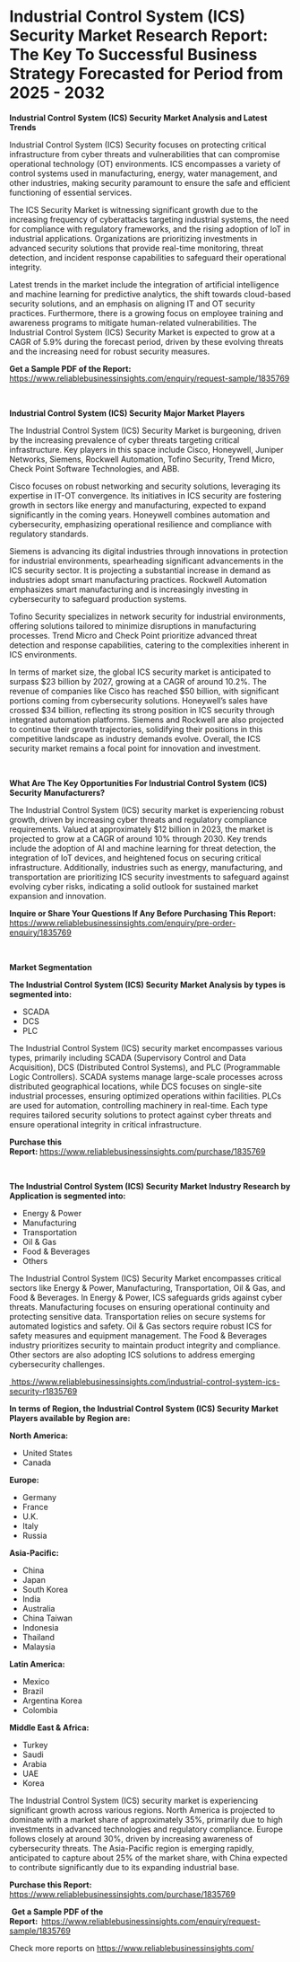 <p><h1>Industrial Control System (ICS) Security Market Research Report: The Key To Successful Business Strategy Forecasted for Period from 2025 - 2032</h1></p><p><strong>Industrial Control System (ICS) Security Market Analysis and Latest Trends</strong></p>
<p><p>Industrial Control System (ICS) Security focuses on protecting critical infrastructure from cyber threats and vulnerabilities that can compromise operational technology (OT) environments. ICS encompasses a variety of control systems used in manufacturing, energy, water management, and other industries, making security paramount to ensure the safe and efficient functioning of essential services.</p><p>The ICS Security Market is witnessing significant growth due to the increasing frequency of cyberattacks targeting industrial systems, the need for compliance with regulatory frameworks, and the rising adoption of IoT in industrial applications. Organizations are prioritizing investments in advanced security solutions that provide real-time monitoring, threat detection, and incident response capabilities to safeguard their operational integrity.</p><p>Latest trends in the market include the integration of artificial intelligence and machine learning for predictive analytics, the shift towards cloud-based security solutions, and an emphasis on aligning IT and OT security practices. Furthermore, there is a growing focus on employee training and awareness programs to mitigate human-related vulnerabilities. The Industrial Control System (ICS) Security Market is expected to grow at a CAGR of 5.9% during the forecast period, driven by these evolving threats and the increasing need for robust security measures.</p></p>
<p><strong>Get a Sample PDF of the Report:&nbsp;</strong> <a href="https://www.reliablebusinessinsights.com/enquiry/request-sample/1835769?utm_campaign=3256&utm_medium=2&utm_source=Github&utm_content=ia&utm_term=26032025&utm_id=industrial-control-system-ics-security">https://www.reliablebusinessinsights.com/enquiry/request-sample/1835769</a></p>
<p>&nbsp;</p>
<p><strong>Industrial Control System (ICS) Security Major Market Players</strong></p>
<p><p>The Industrial Control System (ICS) Security Market is burgeoning, driven by the increasing prevalence of cyber threats targeting critical infrastructure. Key players in this space include Cisco, Honeywell, Juniper Networks, Siemens, Rockwell Automation, Tofino Security, Trend Micro, Check Point Software Technologies, and ABB. </p><p>Cisco focuses on robust networking and security solutions, leveraging its expertise in IT-OT convergence. Its initiatives in ICS security are fostering growth in sectors like energy and manufacturing, expected to expand significantly in the coming years. Honeywell combines automation and cybersecurity, emphasizing operational resilience and compliance with regulatory standards.</p><p>Siemens is advancing its digital industries through innovations in protection for industrial environments, spearheading significant advancements in the ICS security sector. It is projecting a substantial increase in demand as industries adopt smart manufacturing practices. Rockwell Automation emphasizes smart manufacturing and is increasingly investing in cybersecurity to safeguard production systems.</p><p>Tofino Security specializes in network security for industrial environments, offering solutions tailored to minimize disruptions in manufacturing processes. Trend Micro and Check Point prioritize advanced threat detection and response capabilities, catering to the complexities inherent in ICS environments.</p><p>In terms of market size, the global ICS security market is anticipated to surpass $23 billion by 2027, growing at a CAGR of around 10.2%. The revenue of companies like Cisco has reached $50 billion, with significant portions coming from cybersecurity solutions. Honeywell’s sales have crossed $34 billion, reflecting its strong position in ICS security through integrated automation platforms. Siemens and Rockwell are also projected to continue their growth trajectories, solidifying their positions in this competitive landscape as industry demands evolve. Overall, the ICS security market remains a focal point for innovation and investment.</p></p>
<p>&nbsp;</p>
<p><strong>What Are The Key Opportunities For Industrial Control System (ICS) Security Manufacturers?</strong></p>
<p><p>The Industrial Control System (ICS) security market is experiencing robust growth, driven by increasing cyber threats and regulatory compliance requirements. Valued at approximately $12 billion in 2023, the market is projected to grow at a CAGR of around 10% through 2030. Key trends include the adoption of AI and machine learning for threat detection, the integration of IoT devices, and heightened focus on securing critical infrastructure. Additionally, industries such as energy, manufacturing, and transportation are prioritizing ICS security investments to safeguard against evolving cyber risks, indicating a solid outlook for sustained market expansion and innovation.</p></p>
<p><strong>Inquire or Share Your Questions If Any Before Purchasing This Report:</strong> <a href="https://www.reliablebusinessinsights.com/enquiry/pre-order-enquiry/1835769?utm_campaign=3256&utm_medium=2&utm_source=Github&utm_content=ia&utm_term=26032025&utm_id=industrial-control-system-ics-security">https://www.reliablebusinessinsights.com/enquiry/pre-order-enquiry/1835769</a></p>
<p>&nbsp;</p>
<p><strong>Market Segmentation</strong></p>
<p><strong>The Industrial Control System (ICS) Security Market Analysis by types is segmented into:</strong></p>
<p><ul><li>SCADA</li><li>DCS</li><li>PLC</li></ul></p>
<p><p>The Industrial Control System (ICS) security market encompasses various types, primarily including SCADA (Supervisory Control and Data Acquisition), DCS (Distributed Control Systems), and PLC (Programmable Logic Controllers). SCADA systems manage large-scale processes across distributed geographical locations, while DCS focuses on single-site industrial processes, ensuring optimized operations within facilities. PLCs are used for automation, controlling machinery in real-time. Each type requires tailored security solutions to protect against cyber threats and ensure operational integrity in critical infrastructure.</p></p>
<p><strong>Purchase this Report:&nbsp;</strong><a href="https://www.reliablebusinessinsights.com/purchase/1835769?utm_campaign=3256&utm_medium=2&utm_source=Github&utm_content=ia&utm_term=26032025&utm_id=industrial-control-system-ics-security">https://www.reliablebusinessinsights.com/purchase/1835769</a></p>
<p>&nbsp;</p>
<p><strong>The Industrial Control System (ICS) Security Market Industry Research by Application is segmented into:</strong></p>
<p><ul><li>Energy & Power</li><li>Manufacturing</li><li>Transportation</li><li>Oil & Gas</li><li>Food & Beverages</li><li>Others</li></ul></p>
<p><p>The Industrial Control System (ICS) Security Market encompasses critical sectors like Energy & Power, Manufacturing, Transportation, Oil & Gas, and Food & Beverages. In Energy & Power, ICS safeguards grids against cyber threats. Manufacturing focuses on ensuring operational continuity and protecting sensitive data. Transportation relies on secure systems for automated logistics and safety. Oil & Gas sectors require robust ICS for safety measures and equipment management. The Food & Beverages industry prioritizes security to maintain product integrity and compliance. Other sectors are also adopting ICS solutions to address emerging cybersecurity challenges.</p></p>
<p><a href="https://www.reliablebusinessinsights.com/industrial-control-system-ics-security-r1835769?utm_campaign=3256&utm_medium=2&utm_source=Github&utm_content=ia&utm_term=26032025&utm_id=industrial-control-system-ics-security">&nbsp;https://www.reliablebusinessinsights.com/industrial-control-system-ics-security-r1835769</a></p>
<p><strong>In terms of Region, the Industrial Control System (ICS) Security Market Players available by Region are:</strong></p>
<p>
    <p> <strong> North America: </strong>
        <ul>
            <li>United States</li>
            <li>Canada</li>
        </ul>
        </p> 
    <p> <strong> Europe: </strong>
        <ul>
            <li>Germany</li>
            <li>France</li>
            <li>U.K.</li>
            <li>Italy</li>
            <li>Russia</li>
        </ul>
        </p> 
    <p> <strong> Asia-Pacific: </strong>
        <ul>
            <li>China</li>
            <li>Japan</li>
            <li>South Korea</li>
            <li>India</li>
            <li>Australia</li>
            <li>China Taiwan</li>
            <li>Indonesia</li>
            <li>Thailand</li>
            <li>Malaysia</li>
        </ul>
        </p> 
    <p> <strong> Latin America: </strong>
        <ul>
            <li>Mexico</li>
            <li>Brazil</li>
            <li>Argentina Korea</li>
            <li>Colombia</li>
        </ul>
        </p> 
    <p> <strong> Middle East & Africa: </strong>
        <ul>
            <li>Turkey</li>
            <li>Saudi</li>
            <li>Arabia</li>
            <li>UAE</li>
            <li>Korea</li>
        </ul>
    </p>
    </p>
<p><p>The Industrial Control System (ICS) security market is experiencing significant growth across various regions. North America is projected to dominate with a market share of approximately 35%, primarily due to high investments in advanced technologies and regulatory compliance. Europe follows closely at around 30%, driven by increasing awareness of cybersecurity threats. The Asia-Pacific region is emerging rapidly, anticipated to capture about 25% of the market share, with China expected to contribute significantly due to its expanding industrial base.</p></p>
<p><strong>Purchase this Report: </strong><a href="https://www.reliablebusinessinsights.com/purchase/1835769?utm_campaign=3256&utm_medium=2&utm_source=Github&utm_content=ia&utm_term=26032025&utm_id=industrial-control-system-ics-security">https://www.reliablebusinessinsights.com/purchase/1835769</a></p>
<p>&nbsp;<strong>Get a Sample PDF of the Report:&nbsp;&nbsp;</strong><a href="https://www.reliablebusinessinsights.com/enquiry/request-sample/1835769?utm_campaign=3256&utm_medium=2&utm_source=Github&utm_content=ia&utm_term=26032025&utm_id=industrial-control-system-ics-security">https://www.reliablebusinessinsights.com/enquiry/request-sample/1835769</a></p>
<p><strong></strong></p>
<p>Check more reports on <a href="https://www.reliablebusinessinsights.com/?utm_campaign=3256&utm_medium=2&utm_source=Github&utm_content=ia&utm_term=26032025&utm_id=industrial-control-system-ics-security">https://www.reliablebusinessinsights.com/</a></p>